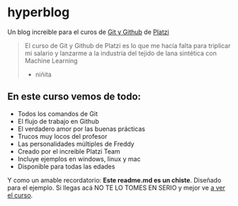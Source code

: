 # hyperblog
Un blog increible para el curos de [Git y Github](http:/https://platzi.com/cursos/git-github/ "Git y Github") de [Platzi](http://platzi.com "Platzi")
>El curso de Git y Github de Platzi es lo que me hacía falta para triplicar mi salario y lanzarme a la industria del tejido de lana sintética con Machine Learning
> - niñita

## En este curso vemos de todo:
* Todos los comandos de Git
* El flujo de trabajo en Github
* El verdadero amor por las buenas prácticas
* Trucos muy locos del profesor
* Las personalidades múltiples de Freddy
* Creado por el increible Platzi Team
* Incluye ejemplos en windows, linux y mac
* Disponible para todas las edades

Y como un amable recordatorio: **Este readme.md es un chiste**. Diseñado para el ejemplo. Si llegas acá NO TE LO TOMES EN SERIO y mejor ve [a ver el curso](http:/https://platzi.com/cursos/git-github/ "a ver el curso"). 

